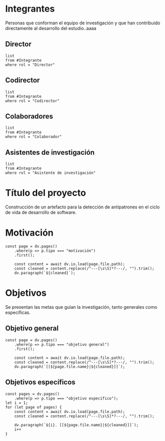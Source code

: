 # Integrantes
Personas que conforman el equipo de investigación y que han contribuido directamente al desarrollo del estudio..aaaa
## Director
```dataview
list
from #Integrante 
where rol = "Director"
```
## Codirector
```dataview
list
from #Integrante 
where rol = "Codirector"
```
## Colaboradores
```dataview
list
from #Integrante 
where rol = "Colaborador"
```
## Asistentes de investigación
```dataview
list
from #Integrante 
where rol = "Asistente de investigación"
```
# Título del proyecto
Construcción de un artefacto para la detección de antipatrones en el ciclo de vida de desarrollo de software.
# Motivación
```dataviewjs
const page = dv.pages()
    .where(p => p.tipo === "motivación")
    .first();

    const content = await dv.io.load(page.file.path);
    const cleaned = content.replace(/^---[\s\S]*?---/, "").trim();
    dv.paragraph(`${cleaned}`);

```
# Objetivos
Se presentan las metas que guían la investigación, tanto generales como específicas.
## Objetivo general
```dataviewjs
const page = dv.pages()
    .where(p => p.tipo === "objetivo general")
    .first();

    const content = await dv.io.load(page.file.path);
    const cleaned = content.replace(/^---[\s\S]*?---/, "").trim();
    dv.paragraph(`[[${page.file.name}|${cleaned}]]`);

```
## Objetivos específicos

```dataviewjs
const pages = dv.pages()
    .where(p => p.tipo === "objetivo específico");
let i = 1;
for (let page of pages) {
    const content = await dv.io.load(page.file.path);
    const cleaned = content.replace(/^---[\s\S]*?---/, "").trim();

    dv.paragraph(`${i}. [[${page.file.name}|${cleaned}]]`);
    i++
}
```